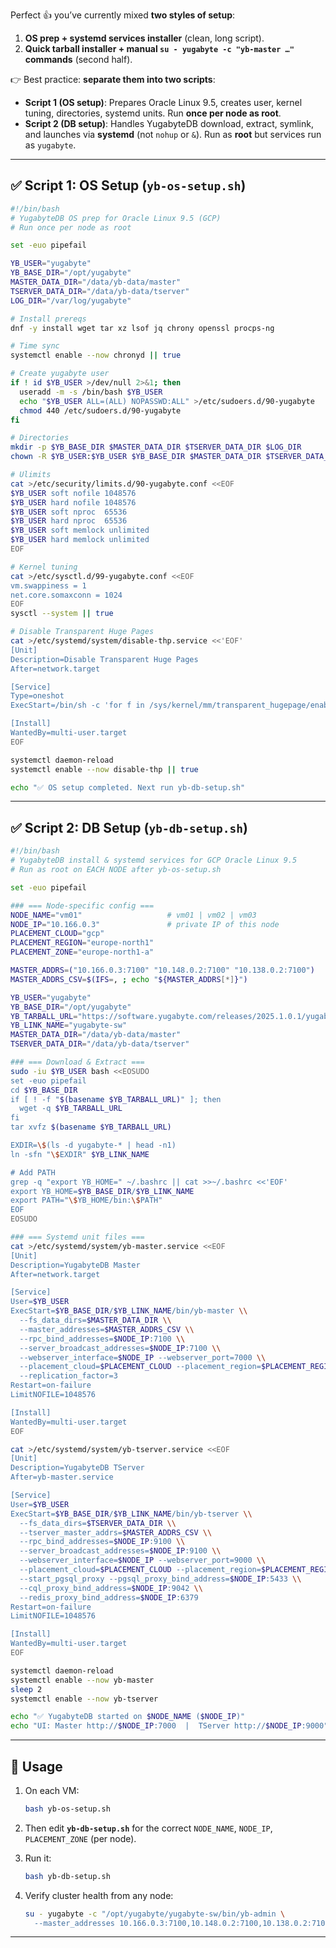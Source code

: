 Perfect 👍 you’ve currently mixed **two styles of setup**:

1. **OS prep + systemd services installer** (clean, long script).
2. **Quick tarball installer + manual `su - yugabyte -c "yb-master …"` commands** (second half).

👉 Best practice: **separate them into two scripts**:

* **Script 1 (OS setup)**: Prepares Oracle Linux 9.5, creates user, kernel tuning, directories, systemd units. Run **once per node as root**.
* **Script 2 (DB setup)**: Handles YugabyteDB download, extract, symlink, and launches via **systemd** (not `nohup` or `&`). Run as **root** but services run as `yugabyte`.

---

## ✅ Script 1: OS Setup (`yb-os-setup.sh`)

```bash
#!/bin/bash
# YugabyteDB OS prep for Oracle Linux 9.5 (GCP)
# Run once per node as root

set -euo pipefail

YB_USER="yugabyte"
YB_BASE_DIR="/opt/yugabyte"
MASTER_DATA_DIR="/data/yb-data/master"
TSERVER_DATA_DIR="/data/yb-data/tserver"
LOG_DIR="/var/log/yugabyte"

# Install prereqs
dnf -y install wget tar xz lsof jq chrony openssl procps-ng

# Time sync
systemctl enable --now chronyd || true

# Create yugabyte user
if ! id $YB_USER >/dev/null 2>&1; then
  useradd -m -s /bin/bash $YB_USER
  echo "$YB_USER ALL=(ALL) NOPASSWD:ALL" >/etc/sudoers.d/90-yugabyte
  chmod 440 /etc/sudoers.d/90-yugabyte
fi

# Directories
mkdir -p $YB_BASE_DIR $MASTER_DATA_DIR $TSERVER_DATA_DIR $LOG_DIR
chown -R $YB_USER:$YB_USER $YB_BASE_DIR $MASTER_DATA_DIR $TSERVER_DATA_DIR $LOG_DIR

# Ulimits
cat >/etc/security/limits.d/90-yugabyte.conf <<EOF
$YB_USER soft nofile 1048576
$YB_USER hard nofile 1048576
$YB_USER soft nproc  65536
$YB_USER hard nproc  65536
$YB_USER soft memlock unlimited
$YB_USER hard memlock unlimited
EOF

# Kernel tuning
cat >/etc/sysctl.d/99-yugabyte.conf <<EOF
vm.swappiness = 1
net.core.somaxconn = 1024
EOF
sysctl --system || true

# Disable Transparent Huge Pages
cat >/etc/systemd/system/disable-thp.service <<'EOF'
[Unit]
Description=Disable Transparent Huge Pages
After=network.target

[Service]
Type=oneshot
ExecStart=/bin/sh -c 'for f in /sys/kernel/mm/transparent_hugepage/enabled /sys/kernel/mm/transparent_hugepage/defrag; do [ -f "$f" ] && echo never > "$f"; done'

[Install]
WantedBy=multi-user.target
EOF

systemctl daemon-reload
systemctl enable --now disable-thp || true

echo "✅ OS setup completed. Next run yb-db-setup.sh"
```

---

## ✅ Script 2: DB Setup (`yb-db-setup.sh`)

```bash
#!/bin/bash
# YugabyteDB install & systemd services for GCP Oracle Linux 9.5
# Run as root on EACH NODE after yb-os-setup.sh

set -euo pipefail

### === Node-specific config ===
NODE_NAME="vm01"                   # vm01 | vm02 | vm03
NODE_IP="10.166.0.3"               # private IP of this node
PLACEMENT_CLOUD="gcp"
PLACEMENT_REGION="europe-north1"
PLACEMENT_ZONE="europe-north1-a"

MASTER_ADDRS=("10.166.0.3:7100" "10.148.0.2:7100" "10.138.0.2:7100")
MASTER_ADDRS_CSV=$(IFS=, ; echo "${MASTER_ADDRS[*]}")

YB_USER="yugabyte"
YB_BASE_DIR="/opt/yugabyte"
YB_TARBALL_URL="https://software.yugabyte.com/releases/2025.1.0.1/yugabyte-2025.1.0.1-b3-linux-x86_64.tar.gz"
YB_LINK_NAME="yugabyte-sw"
MASTER_DATA_DIR="/data/yb-data/master"
TSERVER_DATA_DIR="/data/yb-data/tserver"

### === Download & Extract ===
sudo -iu $YB_USER bash <<EOSUDO
set -euo pipefail
cd $YB_BASE_DIR
if [ ! -f "$(basename $YB_TARBALL_URL)" ]; then
  wget -q $YB_TARBALL_URL
fi
tar xvfz $(basename $YB_TARBALL_URL)

EXDIR=\$(ls -d yugabyte-* | head -n1)
ln -sfn "\$EXDIR" $YB_LINK_NAME

# Add PATH
grep -q "export YB_HOME=" ~/.bashrc || cat >>~/.bashrc <<'EOF'
export YB_HOME=$YB_BASE_DIR/$YB_LINK_NAME
export PATH="\$YB_HOME/bin:\$PATH"
EOF
EOSUDO

### === Systemd unit files ===
cat >/etc/systemd/system/yb-master.service <<EOF
[Unit]
Description=YugabyteDB Master
After=network.target

[Service]
User=$YB_USER
ExecStart=$YB_BASE_DIR/$YB_LINK_NAME/bin/yb-master \\
  --fs_data_dirs=$MASTER_DATA_DIR \\
  --master_addresses=$MASTER_ADDRS_CSV \\
  --rpc_bind_addresses=$NODE_IP:7100 \\
  --server_broadcast_addresses=$NODE_IP:7100 \\
  --webserver_interface=$NODE_IP --webserver_port=7000 \\
  --placement_cloud=$PLACEMENT_CLOUD --placement_region=$PLACEMENT_REGION --placement_zone=$PLACEMENT_ZONE \\
  --replication_factor=3
Restart=on-failure
LimitNOFILE=1048576

[Install]
WantedBy=multi-user.target
EOF

cat >/etc/systemd/system/yb-tserver.service <<EOF
[Unit]
Description=YugabyteDB TServer
After=yb-master.service

[Service]
User=$YB_USER
ExecStart=$YB_BASE_DIR/$YB_LINK_NAME/bin/yb-tserver \\
  --fs_data_dirs=$TSERVER_DATA_DIR \\
  --tserver_master_addrs=$MASTER_ADDRS_CSV \\
  --rpc_bind_addresses=$NODE_IP:9100 \\
  --server_broadcast_addresses=$NODE_IP:9100 \\
  --webserver_interface=$NODE_IP --webserver_port=9000 \\
  --placement_cloud=$PLACEMENT_CLOUD --placement_region=$PLACEMENT_REGION --placement_zone=$PLACEMENT_ZONE \\
  --start_pgsql_proxy --pgsql_proxy_bind_address=$NODE_IP:5433 \\
  --cql_proxy_bind_address=$NODE_IP:9042 \\
  --redis_proxy_bind_address=$NODE_IP:6379
Restart=on-failure
LimitNOFILE=1048576

[Install]
WantedBy=multi-user.target
EOF

systemctl daemon-reload
systemctl enable --now yb-master
sleep 2
systemctl enable --now yb-tserver

echo "✅ YugabyteDB started on $NODE_NAME ($NODE_IP)"
echo "UI: Master http://$NODE_IP:7000  |  TServer http://$NODE_IP:9000"
```

---

## 🔑 Usage

1. On each VM:

   ```bash
   bash yb-os-setup.sh
   ```
2. Then edit **`yb-db-setup.sh`** for the correct `NODE_NAME`, `NODE_IP`, `PLACEMENT_ZONE` (per node).
3. Run it:

   ```bash
   bash yb-db-setup.sh
   ```
4. Verify cluster health from any node:

   ```bash
   su - yugabyte -c "/opt/yugabyte/yugabyte-sw/bin/yb-admin \
     --master_addresses 10.166.0.3:7100,10.148.0.2:7100,10.138.0.2:7100 list_all_masters"
   ```

---


